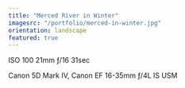 ```yaml
---
title: "Merced River in Winter"
imagesrc: "/portfolio/merced-in-winter.jpg"
orientation: landscape
featured: true
---
```


ISO 100 21mm ƒ/16 31sec

Canon 5D Mark IV, Canon EF 16-35mm ƒ/4L IS USM
